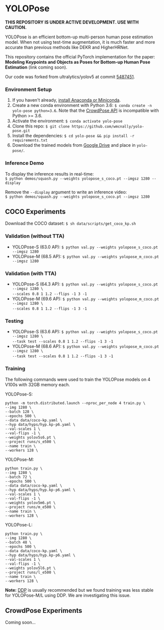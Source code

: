 # YOLOPose

**THIS REPOSITORY IS UNDER ACTIVE DEVELOPMENT. USE WITH CAUTION.**

YOLOPose is an efficient bottom-up multi-person human pose estimation model. When not using test-time augmentation,
it is much faster and more accurate than previous methods like DEKR and HigherHRNet. 

This repository contains the official PyTorch implementation for the paper: **Modeling Keypoints and Objects as Poses for Bottom-up Human Pose Estimation** (link coming soon).

Our code was forked from ultralytics/yolov5 at commit [5487451](https://github.com/ultralytics/yolov5/tree/5487451).

### Environment Setup
1. If you haven't already, [install Anaconda or Miniconda](https://docs.conda.io/projects/conda/en/latest/user-guide/install/index.html).
2. Create a new conda environment with Python 3.6: `$ conda create -n yolo-pose python=3.6`. Note that the [CrowdPose API](https://github.com/Jeff-sjtu/CrowdPose/tree/master/crowdpose-api) is incompatible with Python >= 3.6.
3. Activate the environment: `$ conda activate yolo-pose`
4. Clone this repo: `$ git clone https://github.com/wmcnally/yolo-pose.git`
5. Install the dependencies: `$ cd yolo-pose && pip install -r requirements.txt`
6. Download the trained models from [Google Drive](https://drive.google.com/drive/folders/1ziA3-9NwShjYZ2LHEapJmPe96q2sMMKh?usp=sharing) and place in `yolo-pose/`.

### Inference Demo
To display the inference results in real-time: <br> 
`$ python demos/squash.py --weights yolopose_s_coco.pt --imgsz 1280 --display`

Remove the `--display` argument to write an inference video: <br>
`$ python demos/squash.py --weights yolopose_s_coco.pt --imgsz 1280` <br>

## COCO Experiments
Download the COCO dataset:  `$ sh data/scripts/get_coco_kp.sh`

### Validation (without TTA)
- YOLOPose-S (63.0 AP): `$ python val.py --weights yolopose_s_coco.pt --imgsz 1280`
- YOLOPose-M (68.5 AP): `$ python val.py --weights yolopose_m_coco.pt --imgsz 1280`

### Validation (with TTA)
- YOLOPose-S (64.3 AP): `$ python val.py --weights yolopose_s_coco.pt --imgsz 1280 \ `<br>
`--scales 0.8 1 1.2 --flips -1 3 -1` 
- YOLOPose-M (69.6 AP): `$ python val.py --weights yolopose_m_coco.pt --imgsz 1280 \ `<br>
`--scales 0.8 1 1.2 --flips -1 3 -1` 

### Testing
- YOLOPose-S (63.6 AP): `$ python val.py --weights yolopose_s_coco.pt --imgsz 1280 \ `<br>
`--task test --scales 0.8 1 1.2 --flips -1 3 -1` 
- YOLOPose-M (68.6 AP): `$ python val.py --weights yolopose_m_coco.pt --imgsz 1280 \ `<br>
`--task test --scales 0.8 1 1.2 --flips -1 3 -1` 

### Training
The following commands were used to train the YOLOPose models on 4 V100s with 32GB memory each.

YOLOPose-S:
```
python -m torch.distributed.launch --nproc_per_node 4 train.py \
--img 1280 \
--batch 128 \
--epochs 500 \
--data data/coco-kp.yaml \
--hyp data/hyps/hyp.kp-p6.yaml \
--val-scales 1 \
--val-flips -1 \
--weights yolov5s6.pt \
--project runs/s_e500 \
--name train \
--workers 128 \
```

YOLOPose-M:
```
python train.py \
--img 1280 \
--batch 72 \
--epochs 500 \
--data data/coco-kp.yaml \
--hyp data/hyps/hyp.kp-p6.yaml \
--val-scales 1 \
--val-flips -1 \
--weights yolov5m6.pt \
--project runs/m_e500 \
--name train \
--workers 128 \
```

YOLOPose-L:
```
python train.py \
--img 1280 \
--batch 48 \
--epochs 500 \
--data data/coco-kp.yaml \
--hyp data/hyps/hyp.kp-p6.yaml \
--val-scales 1 \
--val-flips -1 \
--weights yolov5l6.pt \
--project runs/l_e500 \
--name train \
--workers 128 \
```

**Note:** [DDP](https://pytorch.org/tutorials/intermediate/ddp_tutorial.html) is usually recommended but we found training was less stable for YOLOPose-M/L using DDP. We are investigating this issue.


## CrowdPose Experiments

Coming soon...

[comment]: <> (3. Download the CrowdPose dataset and place in `data/datasets/crowdpose/` &#40;[images]&#40;https://drive.google.com/file/d/1VprytECcLtU4tKP32SYi_7oDRbw7yUTL/view&#41; and [annotations]&#40;https://drive.google.com/drive/folders/1Ch1Cobe-6byB7sLhy8XRzOGCGTW2ssFv?usp=sharing&#41;&#41;.)

[comment]: <> (4. Generate the CrowdPose dataset labels: `$ python write_kp_labels.py --data crowdpose.yaml`)